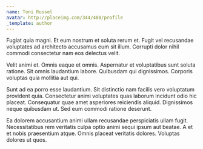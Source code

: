 ```yaml
---
name: Toni Russel
avatar: http://placeimg.com/344/480/profile
_template: author
---
```

Fugiat quia magni. Et eum nostrum et soluta rerum et. Fugit vel recusandae voluptates ad architecto accusamus eum sit illum. Corrupti dolor nihil commodi consectetur nam eos delectus velit.
  
Velit animi et. Omnis eaque et omnis. Aspernatur et voluptatibus sunt soluta ratione. Sit omnis laudantium labore. Quibusdam qui dignissimos. Corporis voluptas quia mollitia aut qui.
  
Sunt ad ea porro esse laudantium. Sit distinctio nam facilis vero voluptatum provident quia. Consectetur animi voluptates quas laborum incidunt odio hic placeat. Consequatur quae amet asperiores reiciendis aliquid. Dignissimos neque quibusdam ut. Sed eum commodi ratione deserunt.
  
Ea dolorem accusantium animi ullam recusandae perspiciatis ullam fugit. Necessitatibus rem veritatis culpa optio animi sequi ipsum aut beatae. A et et nobis praesentium atque. Omnis placeat veritatis dolores. Voluptas dolores ut quos.
